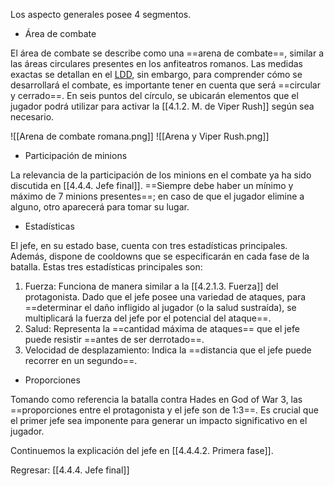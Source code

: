 
Los aspecto generales posee 4 segmentos.

* Área de combate

El área de combate se describe como una ==arena de combate==, similar a las áreas circulares presentes en los anfiteatros romanos. Las medidas exactas se detallan en el [LDD](https://docs.google.com/document/d/1exXV-0GHlgdKrX3yEskL9k-NoAmoijCh/edit?usp=drive_link&ouid=109541303643172022072&rtpof=true&sd=true), sin embargo, para comprender cómo se desarrollará el combate, es importante tener en cuenta que será ==circular y cerrado==. En seis puntos del círculo, se ubicarán elementos que el jugador podrá utilizar para activar la [[4.1.2. M. de Viper Rush]] según sea necesario.

![[Arena de combate romana.png]]
![[Arena y Viper Rush.png]]


* Participación de minions

La relevancia de la participación de los minions en el combate ya ha sido discutida en [[4.4.4. Jefe final]]. ==Siempre debe haber un mínimo y máximo de 7 minions presentes==; en caso de que el jugador elimine a alguno, otro aparecerá para tomar su lugar.

* Estadísticas

El jefe, en su estado base, cuenta con tres estadísticas principales. Además, dispone de cooldowns que se especificarán en cada fase de la batalla. Estas tres estadísticas principales son:

1. Fuerza: Funciona de manera similar a la [[4.2.1.3. Fuerza]] del protagonista. Dado que el jefe posee una variedad de ataques, para ==determinar el daño infligido al jugador (o la salud sustraída), se multiplicará la fuerza del jefe por el potencial del ataque==.
2. Salud: Representa la ==cantidad máxima de ataques== que el jefe puede resistir ==antes de ser derrotado==.
3. Velocidad de desplazamiento: Indica la ==distancia que el jefe puede recorrer en un segundo==.

* Proporciones

Tomando como referencia la batalla contra Hades en God of War 3, las ==proporciones entre el protagonista y el jefe son de 1:3==. Es crucial que el primer jefe sea imponente para generar un impacto significativo en el jugador.

Continuemos la explicación del jefe en [[4.4.4.2. Primera fase]].


Regresar: [[4.4.4. Jefe final]]